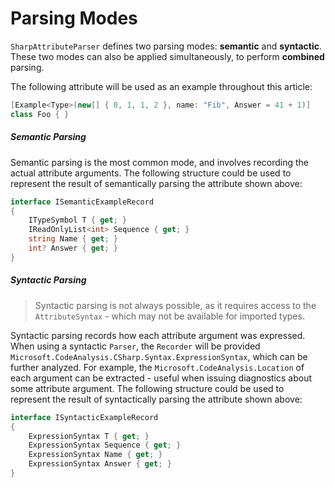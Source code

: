 # Parsing Modes

`SharpAttributeParser` defines two parsing modes: **semantic** and **syntactic**. These two modes can also be applied simultaneously, to perform **combined** parsing.

The following attribute will be used as an example throughout this article:

```csharp
[Example<Type>(new[] { 0, 1, 1, 2 }, name: "Fib", Answer = 41 + 1)]
class Foo { }
```

##### Semantic Parsing

Semantic parsing is the most common mode, and involves recording the actual attribute arguments. The following structure could be used to represent the result of semantically parsing the attribute shown above:

```csharp
interface ISemanticExampleRecord
{
    ITypeSymbol T { get; }
    IReadOnlyList<int> Sequence { get; }
    string Name { get; }
    int? Answer { get; }
}
```

##### Syntactic Parsing

> Syntactic parsing is not always possible, as it requires access to the `AttributeSyntax` - which may not be available for imported types.

Syntactic parsing records how each attribute argument was expressed. When using a syntactic `Parser`, the `Recorder` will be provided `Microsoft.CodeAnalysis.CSharp.Syntax.ExpressionSyntax`, which can be further analyzed. For example, the `Microsoft.CodeAnalysis.Location` of each argument can be extracted - useful when issuing diagnostics about some attribute argument. The following structure could be used to represent the result of syntactically parsing the attribute shown above:

```csharp
interface ISyntacticExampleRecord
{
    ExpressionSyntax T { get; }
    ExpressionSyntax Sequence { get; }
    ExpressionSyntax Name { get; }
    ExpressionSyntax Answer { get; }
}
```